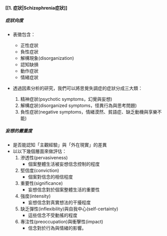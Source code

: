 #### [[1. 症狀|Schizophrenia症狀]]

##### 症狀向度
- 表徵包含：
	- 正性症狀
	- 負性症狀
	- 解構現象(disorganization)
	- 認知缺損
	- 動作症狀
	- 情緒症狀

- 透過因素分析的研究，我們可以將思覺失調症的症狀分成三大類：
	1. 精神症狀(psychotic symptoms，幻覺與妄想)
	2. 解構症狀(disorganized symptoms，怪異行為與思考問題) 
	3. 負性症狀(negative symptoms，情緒漠然、貧語症、缺乏動機與享樂不能)

##### 妄想的嚴重度
- 是否能認知「主觀經驗」與「外在現實」的差異
- 以以下幾個層面來做評估：
	1. 滲透性(pervasiveness)
		- 個案整體生活被妄想信念控制的程度
	2. 堅信度(conviction)
		- 個案對信念的相信程度
	3. 重要性(significance)
		- 妄想信念對於個案整體生活的重要性
	4. 強度(intensity)
		- 妄想信念對真實想法的干擾程度
	5. 缺乏彈性(inflexibility)與自我中心(self-certainty)
		- 這些信念不受動搖的程度
	6. 專注性(preoccupation)與衝擊性(impact)
		- 信念對於行為與情緒的影響。